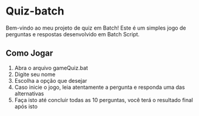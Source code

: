 # Quiz-batch

Bem-vindo ao meu projeto de quiz em Batch! Este é um simples jogo de perguntas e respostas desenvolvido em Batch Script.

## Como Jogar

1. Abra o arquivo gameQuiz.bat
2. Digite seu nome
3. Escolha a opção que desejar
4. Caso inicie o jogo, leia atentamente a pergunta e responda uma das alternativas
5. Faça isto até concluir todas as 10 perguntas, você terá o resultado final após isto
